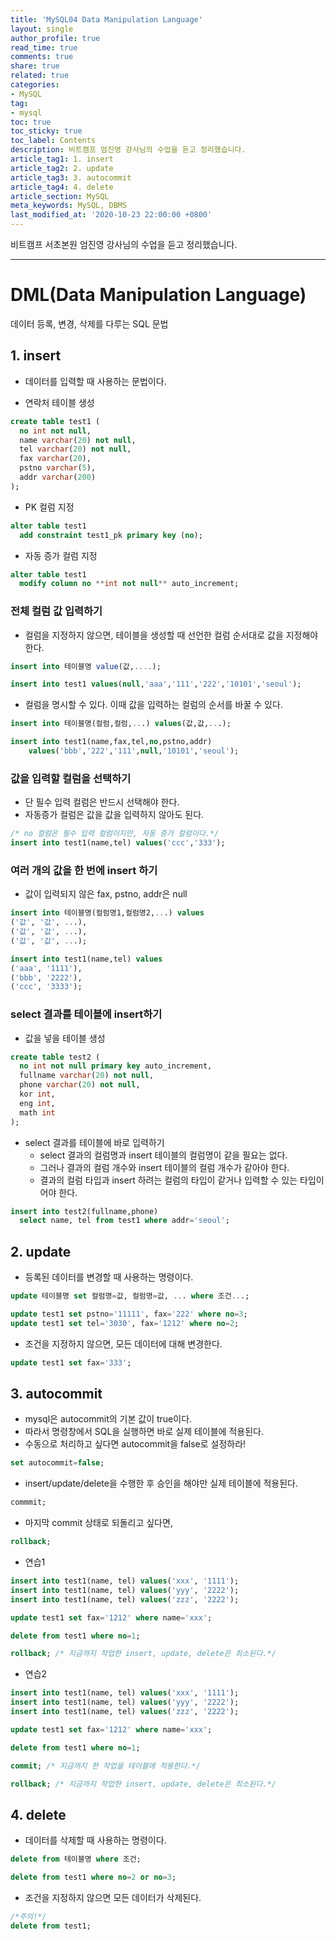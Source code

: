 ```yaml
---
title: 'MySQL04 Data Manipulation Language'
layout: single
author_profile: true
read_time: true
comments: true
share: true
related: true
categories:
- MySQL
tag:
- mysql
toc: true
toc_sticky: true
toc_label: Contents
description: 비트캠프 엄진영 강사님의 수업을 듣고 정리했습니다.
article_tag1: 1. insert
article_tag2: 2. update
article_tag3: 3. autocommit
article_tag4: 4. delete
article_section: MySQL
meta_keywords: MySQL, DBMS
last_modified_at: '2020-10-23 22:00:00 +0800'
---
```


비트캠프 서초본원 엄진영 강사님의 수업을 듣고 정리했습니다.

---
# DML(Data Manipulation Language)
데이터 등록, 변경, 삭제를 다루는 SQL 문법

## 1. insert
- 데이터를 입력할 때 사용하는 문법이다.

- 연락처 테이블 생성
```sql
create table test1 (
  no int not null,
  name varchar(20) not null,
  tel varchar(20) not null,
  fax varchar(20),
  pstno varchar(5),
  addr varchar(200)
);
```

- PK 컬럼 지정
```sql
alter table test1
  add constraint test1_pk primary key (no);
```

- 자동 증가 컬럼 지정
```sql
alter table test1
  modify column no **int not null** auto_increment;
```

### 전체 컬럼 값 입력하기
- 컬럼을 지정하지 않으면,  테이블을 생성할 때 선언한 컬럼 순서대로 값을 지정해야 한다.
```sql
insert into 테이블명 value(값,....);
```

```sql
insert into test1 values(null,'aaa','111','222','10101','seoul');
```

- 컬럼을 명시할 수 있다. 이때 값을 입력하는 컬럼의 순서를 바꿀 수 있다.
```sql
insert into 테이블명(컬럼,컬럼,...) values(값,값,...);
```

```sql
insert into test1(name,fax,tel,no,pstno,addr) 
    values('bbb','222','111',null,'10101','seoul');
```

### 값을 입력할 컬럼을 선택하기
- 단 필수 입력 컬럼은 반드시 선택해야 한다.
- 자동증가 컬럼은 값을 값을 입력하지 않아도 된다.
```sql
/* no 컬럼은 필수 입력 컬럼이지만, 자동 증가 컬럼이다.*/
insert into test1(name,tel) values('ccc','333');
```

### **여러 개의 값을 한 번에 insert 하기**
- 값이 입력되지 않은 fax, pstno, addr은 null
```sql
insert into 테이블명(컬럼명1,컬럼명2,...) values
('값', '값', ...),
('값', '값', ...),
('값', '값', ...);
```

```sql
insert into test1(name,tel) values
('aaa', '1111'),
('bbb', '2222'),
('ccc', '3333');
```

### select 결과를 테이블에 insert하기
- 값을 넣을 테이블 생성
```sql
create table test2 (
  no int not null primary key auto_increment,
  fullname varchar(20) not null,
  phone varchar(20) not null,
  kor int,
  eng int,
  math int
);
```

- select 결과를 테이블에 바로 입력하기
    - select 결과의 컬럼명과 insert 테이블의 컬럼명이 같을 필요는 없다.
    - 그러나 결과의 컬럼 개수와 insert 테이블의 컬럼 개수가 같아야 한다.
    - 결과의 컬럼 타입과 insert 하려는 컬럼의 타입이 같거나 입력할 수 있는 타입이어야 한다.

```sql
insert into test2(fullname,phone)
  select name, tel from test1 where addr='seoul';
```

## 2. update
- 등록된 데이터를 변경할 때 사용하는 명령이다.
```sql
update 테이블명 set 컬럼명=값, 컬럼명=값, ... where 조건...;
```

```sql
update test1 set pstno='11111', fax='222' where no=3;
update test1 set tel='3030', fax='1212' where no=2;
```

- 조건을 지정하지 않으면, 모든 데이터에 대해 변경한다.
```sql
update test1 set fax='333';
```

## 3. autocommit
- mysql은 autocommit의 기본 값이 true이다.
- 따라서 명령창에서 SQL을 실행하면 바로 실제 테이블에 적용된다.
- 수동으로 처리하고 싶다면 autocommit을 false로 설정하라!
```sql
set autocommit=false;
```

- insert/update/delete을 수행한 후 승인을 해야만 실제 테이블에 적용된다.
```sql
commmit;
```

- 마지막 commit 상태로 되돌리고 싶다면,
```sql
rollback;
```

- 연습1
```sql
insert into test1(name, tel) values('xxx', '1111');
insert into test1(name, tel) values('yyy', '2222');
insert into test1(name, tel) values('zzz', '2222');
```

```sql
update test1 set fax='1212' where name='xxx';
```

```sql
delete from test1 where no=1;
```

```sql
rollback; /* 지금까지 작업한 insert, update, delete은 최소된다.*/
```

- 연습2
```sql
insert into test1(name, tel) values('xxx', '1111');
insert into test1(name, tel) values('yyy', '2222');
insert into test1(name, tel) values('zzz', '2222');
```

```sql
update test1 set fax='1212' where name='xxx';
```

```sql
delete from test1 where no=1;
```

```sql
commit; /* 지금까지 한 작업을 테이블에 적용한다.*/
```

```sql
rollback; /* 지금까지 작업한 insert, update, delete은 최소된다.*/
```

## 4. delete
- 데이터를 삭제할 때 사용하는 명령이다.
```sql
delete from 테이블명 where 조건;
```

```sql
delete from test1 where no=2 or no=3;
```

- 조건을 지정하지 않으면 모든 데이터가 삭제된다.
```sql
/*주의!*/
delete from test1;
```